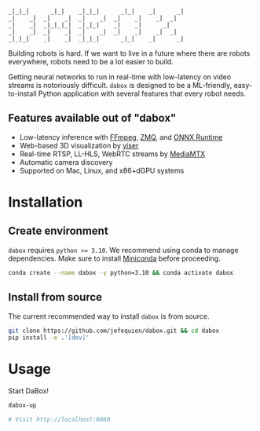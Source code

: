```
_|_|_|      _|_|    _|_|_|      _|_|    _|      _| 
_|    _|  _|    _|  _|    _|  _|    _|    _|  _|   
_|    _|  _|_|_|_|  _|_|_|    _|    _|      _|     
_|    _|  _|    _|  _|    _|  _|    _|    _|  _|   
_|_|_|    _|    _|  _|_|_|      _|_|    _|      _| 
```

Building robots is hard. If we want to live in a future where there are robots everywhere, robots need to be a lot easier to build.

Getting neural networks to run in real-time with low-latency on video streams is notoriously difficult. `dabox` is designed to be a ML-friendly, easy-to-install Python application with several features that every robot needs.

## Features available out of "dabox"
- Low-latency inference with [FFmpeg](https://ffmpeg.org/), [ZMQ](https://zeromq.org/), and [ONNX Runtime](https://onnxruntime.ai/)
- Web-based 3D visualization by [viser](https://github.com/nerfstudio-project/viser)
- Real-time RTSP, LL-HLS, WebRTC streams by [MediaMTX](https://github.com/bluenviron/mediamtx)
- Automatic camera discovery
- Supported on Mac, Linux, and x86+dGPU systems

# Installation

## Create environment

`dabox` requires `python >= 3.10`. We recommend using conda to manage dependencies. Make sure to install [Miniconda](https://docs.conda.io/miniconda.html) before proceeding.

```bash
conda create --name dabox -y python=3.10 && conda activate dabox
```

## Install from source

The current recommended way to install `dabox` is from source.

```bash
git clone https://github.com/jefequien/dabox.git && cd dabox
pip install -e .'[dev]'
```

# Usage

Start DaBox!
```bash
dabox-up

# Visit http://localhost:8080
```

